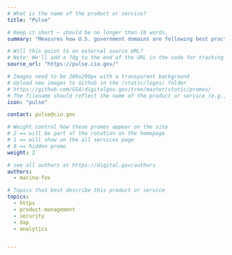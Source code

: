 ```yaml
---
# What is the name of the product or service?
title: "Pulse"

# Keep it short — should be no longer than 10 words.
summary: "Measures how U.S. government domains are following best practices for federal websites."

# Will this point to an external source URL?
# Note: We'll add a ?dg to the end of the URL in the code for tracking purposes
source_url: "https://pulse.cio.gov/"

# Images need to be 200x200px with a transparent background
# Upload new images to Github in the /static/logos/ folder
# https://github.com/GSA/digitalgov.gov/tree/master/static/promos/
# The filename should reflect the name of the product or service (e.g., challenge-gov.png)
icon: "pulse"

contact: pulse@cio.gov

# Weight control how these promos appear on the site
# 2 == will be part of the rotation on the homepage
# 1 == will show on the all services page
# 0 == hidden promo
weight: 2

# see all authors at https://digital.gov/authors
authors:
  - marina-fox

# Topics that best describe this product or service
topics:
  - https
  - product-management
  - security
  - dap
  - analytics


---
```

